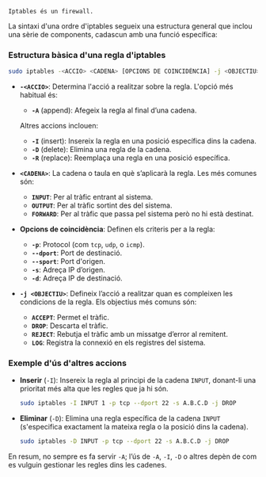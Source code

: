 	Iptables és un firewall.

La sintaxi d'una ordre d'iptables segueix una estructura general que inclou una sèrie de components, cadascun amb una funció específica:

### Estructura bàsica d'una regla d'iptables

```bash
sudo iptables -<ACCIO> <CADENA> [OPCIONS DE COINCIDÈNCIA] -j <OBJECTIU>
```

- **`-<ACCIO>`**: Determina l'acció a realitzar sobre la regla. L'opció més habitual és:
  - **`-A`** (append): Afegeix la regla al final d’una cadena.
  
  Altres accions inclouen:
  - **`-I`** (insert): Insereix la regla en una posició específica dins la cadena.
  - **`-D`** (delete): Elimina una regla de la cadena.
  - **`-R`** (replace): Reemplaça una regla en una posició específica.

- **`<CADENA>`**: La cadena o taula en què s’aplicarà la regla. Les més comunes són:
  - **`INPUT`**: Per al tràfic entrant al sistema.
  - **`OUTPUT`**: Per al tràfic sortint des del sistema.
  - **`FORWARD`**: Per al tràfic que passa pel sistema però no hi està destinat.

- **Opcions de coincidència**: Definen els criteris per a la regla:
  - **`-p`**: Protocol (com `tcp`, `udp`, o `icmp`).
  - **`--dport`**: Port de destinació.
  - **`--sport`**: Port d'origen.
  - **`-s`**: Adreça IP d’origen.
  - **`-d`**: Adreça IP de destinació.
  
- **`-j <OBJECTIU>`**: Defineix l’acció a realitzar quan es compleixen les condicions de la regla. Els objectius més comuns són:
  - **`ACCEPT`**: Permet el tràfic.
  - **`DROP`**: Descarta el tràfic.
  - **`REJECT`**: Rebutja el tràfic amb un missatge d’error al remitent.
  - **`LOG`**: Registra la connexió en els registres del sistema.

### Exemple d'ús d'altres accions

- **Inserir** (`-I`): Insereix la regla al principi de la cadena `INPUT`, donant-li una prioritat més alta que les regles que ja hi són.
  ```bash
  sudo iptables -I INPUT 1 -p tcp --dport 22 -s A.B.C.D -j DROP
  ```

- **Eliminar** (`-D`): Elimina una regla específica de la cadena `INPUT` (s'especifica exactament la mateixa regla o la posició dins la cadena).
  ```bash
  sudo iptables -D INPUT -p tcp --dport 22 -s A.B.C.D -j DROP
  ```

En resum, no sempre es fa servir `-A`; l’ús de `-A`, `-I`, `-D` o altres depèn de com es vulguin gestionar les regles dins les cadenes.